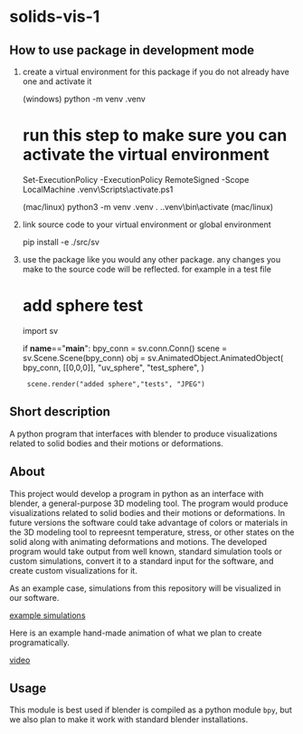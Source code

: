 # solids-vis-1

## How to use package in development mode
1. create a virtual environment for this package if you do not already have one and activate it

    (windows)
    python -m venv .venv
    # run this step to make sure you can activate the virtual environment
    Set-ExecutionPolicy -ExecutionPolicy RemoteSigned -Scope LocalMachine
    .venv\Scripts\activate.ps1 

    (mac/linux)
    python3 -m venv .venv
    . .\.venv\bin\activate (mac/linux)

2. link source code to your virtual environment or global environment

    pip install -e ./src/sv

3. use the package like you would any other package. any changes you make to the source code will be reflected. for example in a test file

    # add sphere test
    import sv

    if __name__=="__main__":
        bpy_conn = sv.conn.Conn()
        scene = sv.Scene.Scene(bpy_conn)
        obj = sv.AnimatedObject.AnimatedObject(
            bpy_conn,
            [[0,0,0]],
            "uv_sphere",
            "test_sphere",
        )

        scene.render("added sphere","tests", "JPEG")

## Short description
A python program that interfaces with blender to produce visualizations related to solid bodies and their motions or deformations.


## About

This project would develop a program in python as an interface with blender, a general-purpose 3D modeling tool. The program would produce visualizations related to solid bodies and their motions or deformations. In future versions the software could take advantage of colors or materials in the 3D modeling tool to repreesnt temperature, stress, or other states on the solid along with animating deformations and motions. The developed program would take output from well known, standard simulation tools or custom simulations, convert it to a standard input for the software, and create custom visualizations for it.

As an example case, simulations from this repository will be visualized in our software.

[example simulations](https://github.com/samco7/optimal-spacecraft-control)

Here is an example hand-made animation of what we plan to create programatically.

[video](https://youtu.be/4oE9WtqQrDE)

## Usage

This module is best used if blender is compiled as a python module `bpy`, but we also plan to make it work with standard blender installations.


